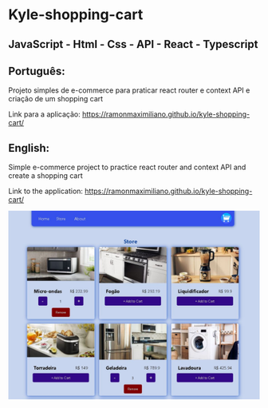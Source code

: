 # Kyle-shopping-cart

## JavaScript - Html - Css - API - React - Typescript
  
## Português:

Projeto simples de e-commerce para praticar react router e context API e criação de um shopping cart

Link para a aplicação:
https://ramonmaximiliano.github.io/kyle-shopping-cart/

## English:

Simple e-commerce project to practice react router and context API and create a shopping cart


Link to the application:
https://ramonmaximiliano.github.io/kyle-shopping-cart/

![My Image](shopping-cart.JPG)
